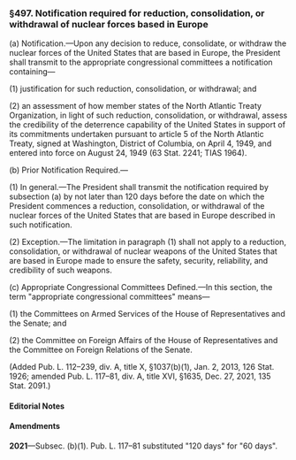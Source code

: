 ### §497. Notification required for reduction, consolidation, or withdrawal of nuclear forces based in Europe ###

(a) Notification.—Upon any decision to reduce, consolidate, or withdraw the nuclear forces of the United States that are based in Europe, the President shall transmit to the appropriate congressional committees a notification containing—

(1) justification for such reduction, consolidation, or withdrawal; and

(2) an assessment of how member states of the North Atlantic Treaty Organization, in light of such reduction, consolidation, or withdrawal, assess the credibility of the deterrence capability of the United States in support of its commitments undertaken pursuant to article 5 of the North Atlantic Treaty, signed at Washington, District of Columbia, on April 4, 1949, and entered into force on August 24, 1949 (63 Stat. 2241; TIAS 1964).

(b) Prior Notification Required.—

(1) In general.—The President shall transmit the notification required by subsection (a) by not later than 120 days before the date on which the President commences a reduction, consolidation, or withdrawal of the nuclear forces of the United States that are based in Europe described in such notification.

(2) Exception.—The limitation in paragraph (1) shall not apply to a reduction, consolidation, or withdrawal of nuclear weapons of the United States that are based in Europe made to ensure the safety, security, reliability, and credibility of such weapons.

(c) Appropriate Congressional Committees Defined.—In this section, the term "appropriate congressional committees" means—

(1) the Committees on Armed Services of the House of Representatives and the Senate; and

(2) the Committee on Foreign Affairs of the House of Representatives and the Committee on Foreign Relations of the Senate.

(Added Pub. L. 112–239, div. A, title X, §1037(b)(1), Jan. 2, 2013, 126 Stat. 1926; amended Pub. L. 117–81, div. A, title XVI, §1635, Dec. 27, 2021, 135 Stat. 2091.)

#### **Editorial Notes** ####

#### Amendments ####

**2021**—Subsec. (b)(1). Pub. L. 117–81 substituted "120 days" for "60 days".